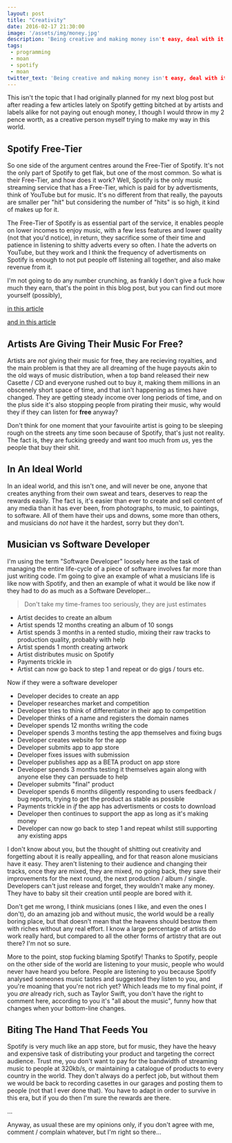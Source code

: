 ```yaml
---
layout: post
title: "Creativity"
date: 2016-02-17 21:30:00
image: '/assets/img/money.jpg'
description: 'Being creative and making money isn't easy, deal with it.
tags:
 - programming
 - moan
 - spotify
 - moan
twitter_text: 'Being creative and making money isn't easy, deal with it.'
---
```


This isn't the topic that I had originally planned for my next blog post but after reading a few articles lately on Spotify getting bitched at by artists and labels alike for not paying out enough money, I though I would throw in my 2 pence worth, as a creative person myself trying to make my way in this world.

## Spotify Free-Tier

So one side of the argument centres around the Free-Tier of Spotify.  It's not the only part of Spotify to get flak, but one of the most common.  So what is their Free-Tier, and how does it work?  Well, Spotify is the only music streaming service that has a Free-Tier, which is paid for by advertisments, think of YouTube but for music.  It's no different from that really, the payouts are smaller per "hit" but considering the number of "hits" is so high, it kind of makes up for it.

The Free-Tier of Spotify is as essential part of the service, it enables people on lower incomes to enjoy music, with a few less features and lower quality (not that you'd notice), in return, they sacrifice some of their time and patience in listening to shitty adverts every so often.  I hate the adverts on YouTube, but they work and I think the frequency of advertisments on Spotify is enough to not put people off listening all together, and also make revenue from it.

I'm not going to do any number crunching, as frankly I don't give a fuck how much they earn, that's the point in this blog post, but you can find out more yourself (possibly),

[in this article](http://www.shortlist.com/entertainment/music/heres-how-much-money-artists-really-make-from-spotify)

[and in this article](http://www.alphr.com/spotify/spotify/25362/revealed-how-much-spotify-really-pays-artists)

## Artists Are Giving Their Music For Free?

Artists are *not* giving their music for free, they are recieving royalties, and the main problem is that they are all dreaming of the huge payouts akin to the old ways of music distribution, when a top band released their new Casette / CD and everyone rushed out to buy it, making them millions in an obscenely short space of time, and that isn't happening as times have changed.  They are getting steady income over long periods of time, and on the plus side it's also stopping people from pirating their music, why would they if they can listen for **free** anyway?

Don't think for one moment that your favouirite artist is going to be sleeping rough on the streets any time soon because of Spotify, that's just not reality.  The fact is, they are fucking greedy and want too much from *us*, yes the people that buy their shit.

## In An Ideal World

In an ideal world, and this isn't one, and will never be one, anyone that creates anything from their own sweat and tears, deserves to reap the rewards easily.  The fact is, it's easier than ever to create and sell content of any media than it has ever been, from photographs, to music, to paintings, to software.  All of them have their ups and downs, some more than others, and musicians do *not* have it the hardest, sorry but they don't.

## Musician vs Software Developer

I'm using the term "Software Developer" loosely here as the task of managing the entire life-cycle of a piece of software involves far more than just writing code.  I'm going to give an example of what a musicians life is like now with Spotify, and then an example of what it would be like now if they had to do as much as a Software Developer...

> Don't take my time-frames too seriously, they are just estimates

*  Artist decides to create an album
*  Artist spends 12 months creating an album of 10 songs
*  Artist spends 3 months in a rented studio, mixing their raw tracks to production quality, probably with help
*  Artist spends 1 month creating artwork
*  Artist distributes music on Spotify
*  Payments trickle in
*  Artist can now go back to step 1 and repeat or do gigs / tours etc.

Now if they were a software developer

*  Developer decides to create an app
*  Developer researches market and competition
*  Developer tries to think of differentiator in their app to competition
*  Developer thinks of a name and registers the domain names
*  Developer spends 12 months writing the code
*  Developer spends 3 months testing the app themselves and fixing bugs
*  Developer creates website for the app
*  Developer submits app to app store
*  Developer fixes issues with submission
*  Developer publishes app as a BETA product on app store
*  Developer spends 3 months testing it themselves again along with anyone else they can persuade to help
*  Developer submits "final" product
*  Developer spends 6 months diligently responding to users feedback / bug reports, trying to get the product as stable as possible
*  Payments trickle in *if* the app has advertisments or costs to download
*  Developer then continues to support the app as long as it's making money
*  Developer can now go back to step 1 and repeat whilst still supporting any existing apps

I don't know about you, but the thought of shitting out creativity and forgetting about it is really appealling, and for that reason alone musicians have it easy. They aren't listening to their audience and changing their tracks, once they are mixed, they are mixed, no going back, they save their improvements for the next round, the next production / album / single.  Developers can't just release and forget, they wouldn't make any money.  They have to baby sit their creation until people are bored with it.

Don't get me wrong, I think musicians (ones I like, and even the ones I don't), do an amazing job and without music, the world would be a really boring place, but that doesn't mean that the heavens should bestow them with riches without any real effort.  I know a large percentage of artists do work really hard, but compared to all the other forms of artistry that are out there?  I'm not so sure.

More to the point, stop fucking blaming Spotify!  Thanks to Spotify, people on the other side of the world are listening to your music, people who would never have heard you before.  People are listening to you because Spotify analysed someones music tastes and suggested they listen to you, and you're moaning that you're not rich yet?  Which leads me to my final point, if you *are* already rich, such as Taylor Swift, you don't have the right to comment here, according to you it's "all about the music", funny how that changes when your bottom-line changes.

## Biting The Hand That Feeds You

Spotify is very much like an app store, but for music, they have the heavy and expensive task of distributing your product and targeting the correct audience.  Trust me, you don't want to pay for the bandwidth of streaming music to people at 320kb/s, or maintaining a catalogue of products to every country in the world.  They don't always do a perfect job, but without them we would be back to recording casettes in our garages and posting them to people (not that I ever done that).  You have to adapt in order to survive in this era, but if you do then I'm sure the rewards are there.

...

Anyway, as usual these are my opinions only, if you don't agree with me, comment / complain whatever, but I'm right so there...

